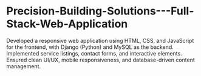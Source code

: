 # Precision-Building-Solutions---Full-Stack-Web-Application
Developed a responsive web application using HTML, CSS, and JavaScript for the frontend, with Django (Python) and MySQL as the backend. Implemented service listings, contact forms, and interactive elements. Ensured clean UI/UX, mobile responsiveness, and database-driven content management.
